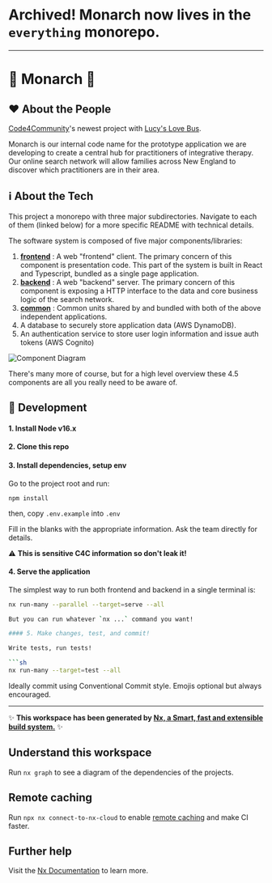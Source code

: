 # Archived! Monarch now lives in the `everything` monorepo.

----

# 🦋 Monarch 🦋

## ❤️ About the People

[Code4Community](https://c4cneu.com)'s newest project with [Lucy's Love Bus](https://lucyslovebus.org/).

Monarch is our internal code name for the prototype application we are developing to create a central hub for practitioners of integrative therapy. Our online search network will allow families across New England to discover which practitioners are in their area.

## ℹ About the Tech

This project a monorepo with three major subdirectories. Navigate to each of them (linked below) for a more specific README with technical details.

The software system is composed of five major components/libraries:

1. [**frontend**](./apps/frontend/README.md) : A web "frontend" client. The primary concern of this component is presentation code. This part of the system is built in React and Typescript, bundled as a single page application.
2. [**backend**](./apps/backend/README.md) : A web "backend" server. The primary concern of this component is exposing a HTTP interface to the data and core business logic of the search network.
3. [**common**](./libs/common/README.md) : Common units shared by and bundled with both of the above independent applications.
4. A database to securely store application data (AWS DynamoDB).
5. An authentication service to store user login information and issue auth tokens (AWS Cognito)

![Component Diagram](https://www.plantuml.com/plantuml/svg/NP1DIyD048Rl-ojUUceFZNUHqgIfA4Y9JS13yJ19Heacks5tWotYVtVCHv2UmimyypwJtJfFrdTDhLegFkcTiTZL5MkFo9elntQ1RmMSZao5Hvg4MDwyMQCzwtBr2dAu7olr0wMAsdGbmfTqs3gOaeCFX_svjUmSZliqGvWyIaWkkZaZ6eg_bVYYgJ5nX8D9dvyGawUS7FTO7FMIqyuqZT6GJsiqQ-yah-XxGzmmLsew3NU13JQJ1RTuoB8anPBFdgscUgN6aO2bW6AVcKfFZ1grwswzcVzQm4gki9vBv9V_oAIx8hRIakV-1G00)

There's many more of course, but for a high level overview these 4.5 components are all you really need to be aware of.

## 🔨 Development

#### 1. Install Node v16.x

#### 2. Clone this repo

#### 3. Install dependencies, setup env

Go to the project root and run:
```
npm install
```

then, copy `.env.example` into `.env`

Fill in the blanks with the appropriate information. Ask the team directly for details.

:warning: **This is sensitive C4C information so don't leak it!**

#### 4. Serve the application

The simplest way to run both frontend and backend in a single terminal is:

```sh
nx run-many --parallel --target=serve --all

But you can run whatever `nx ...` command you want!

#### 5. Make changes, test, and commit!

Write tests, run tests!

```sh
nx run-many --target=test --all
```

Ideally commit using Conventional Commit style. Emojis optional but always encouraged.

---

✨ **This workspace has been generated by [Nx, a Smart, fast and extensible build system.](https://nx.dev)** ✨

## Understand this workspace

Run `nx graph` to see a diagram of the dependencies of the projects.

## Remote caching

Run `npx nx connect-to-nx-cloud` to enable [remote caching](https://nx.app) and make CI faster.

## Further help

Visit the [Nx Documentation](https://nx.dev) to learn more.
